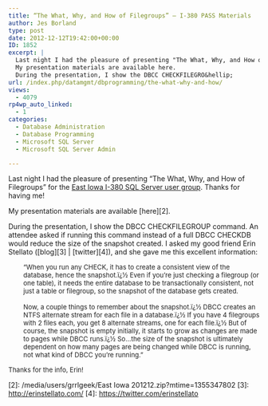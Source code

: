 ```yaml
---
title: “The What, Why, and How of Filegroups” – I-380 PASS Materials
author: Jes Borland
type: post
date: 2012-12-12T19:42:00+00:00
ID: 1852
excerpt: |
  Last night I had the pleasure of presenting "The What, Why, and How of Filegroups" for the East Iowa I-380 SQL Server user group. Thanks for having me!
  My presentation materials are available here.
  During the presentation, I show the DBCC CHECKFILEGRO&hellip;
url: /index.php/datamgmt/dbprogramming/the-what-why-and-how/
views:
  - 4079
rp4wp_auto_linked:
  - 1
categories:
  - Database Administration
  - Database Programming
  - Microsoft SQL Server
  - Microsoft SQL Server Admin

---
```

Last night I had the pleasure of presenting &#8220;The What, Why, and How of Filegroups&#8221; for the [East Iowa I-380 SQL Server user group][1]. Thanks for having me!

My presentation materials are available [here][2].

During the presentation, I show the DBCC CHECKFILEGROUP command. An attendee asked if running this command instead of a full DBCC CHECKDB would reduce the size of the snapshot created. I asked my good friend Erin Stellato ([blog][3] | [twitter][4]), and she gave me this excellent information:

<p style="padding-left: 30px;">
  <span style="font-size: small;">&#8220;<span style="color: #222222; line-height: normal;">When you run any CHECK, it has to create a consistent view of the database, hence the snapshot.ï¿½ Even if you&#8217;re just checking a filegroup (or one table), it needs the entire database to be transactionally consistent, not just a table or filegroup, so the snapshot of the database gets created.</span><br style="color: #222222; font-family: arial, sans-serif; line-height: normal;" /><br style="color: #222222; font-family: arial, sans-serif; line-height: normal;" /><span style="color: #222222; line-height: normal;">Now, a couple things to remember about the snapshot.ï¿½ DBCC creates an NTFS alternate stream for each file in a database.ï¿½ If you have 4 filegroups with 2 files each, you get 8 alternate streams, one for each file.ï¿½ But of course, the snapshot is empty initially, it starts to grow as changes are made to pages while DBCC runs.ï¿½ So&#8230;the size of the snapshot is ultimately dependent on how many pages are being changed while DBCC is running, not what kind of DBCC you&#8217;re running.&#8221; </span></span>
</p>

<span style="font-size: small;"><span style="color: #222222; line-height: normal;">Thanks for the info, Erin! </span></span>

 [1]: http://380pass.org/
 [2]: /media/users/grrlgeek/East Iowa 201212.zip?mtime=1355347802
 [3]: http://erinstellato.com/
 [4]: https://twitter.com/erinstellato